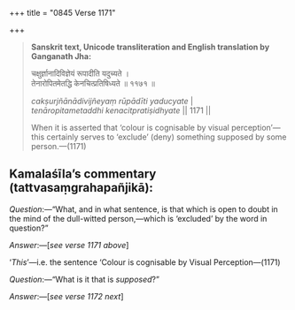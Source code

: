 +++
title = "0845 Verse 1171"

+++
> **Sanskrit text, Unicode transliteration and English translation by Ganganath Jha:** 
>
> चक्षुर्ज्ञानादिविज्ञेयं रूपादीति यदुच्यते ।  
> तेनारोपितमेतद्धि केनचित्प्रतिषिध्यते ॥ ११७१ ॥ 
>
> *cakṣurjñānādivijñeyaṃ rūpādīti yaducyate* \|  
> *tenāropitametaddhi kenacitpratiṣidhyate* \|\| 1171 \|\| 
>
> When it is asserted that ‘colour is cognisable by visual perception’—this certainly serves to ‘exclude’ (deny) something supposed by some person.—(1171)



## Kamalaśīla’s commentary (tattvasaṃgrahapañjikā):

*Question*:—“What, and in what sentence, is that which is open to doubt in the mind of the dull-witted person,—which is ‘excluded’ by the word in question?”

*Answer*:—[*see verse 1171 above*]

‘*This*’—i.e. the sentence ‘Colour is cognisable by Visual Perception—(1171)

*Question*:—“What is it that is *supposed*?”

*Answer*:—[*see verse 1172 next*]



